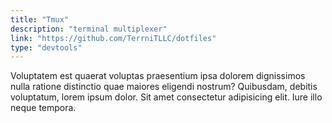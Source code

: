 ```yaml
---
title: "Tmux"
description: "terminal multiplexer"
link: "https://github.com/TerrniTLLC/dotfiles"
type: "devtools"
---
```


Voluptatem est quaerat voluptas praesentium ipsa dolorem dignissimos nulla ratione distinctio quae maiores eligendi nostrum? Quibusdam, debitis voluptatum, lorem ipsum dolor. Sit amet consectetur adipisicing elit. Iure illo neque tempora.